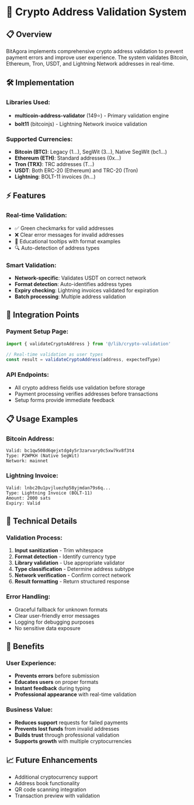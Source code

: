 # 🔐 Crypto Address Validation System

## **📋 Overview**
BitAgora implements comprehensive crypto address validation to prevent payment errors and improve user experience. The system validates Bitcoin, Ethereum, Tron, USDT, and Lightning Network addresses in real-time.

## **🛠️ Implementation**

### **Libraries Used:**
- **multicoin-address-validator** (149⭐) - Primary validation engine
- **bolt11** (bitcoinjs) - Lightning Network invoice validation

### **Supported Currencies:**
- **Bitcoin (BTC)**: Legacy (1...), SegWit (3...), Native SegWit (bc1...)
- **Ethereum (ETH)**: Standard addresses (0x...)
- **Tron (TRX)**: TRC addresses (T...)
- **USDT**: Both ERC-20 (Ethereum) and TRC-20 (Tron)
- **Lightning**: BOLT-11 invoices (ln...)

## **⚡ Features**

### **Real-time Validation:**
- ✅ Green checkmarks for valid addresses
- ❌ Clear error messages for invalid addresses
- 📝 Educational tooltips with format examples
- 🔍 Auto-detection of address types

### **Smart Validation:**
- **Network-specific**: Validates USDT on correct network
- **Format detection**: Auto-identifies address types
- **Expiry checking**: Lightning invoices validated for expiration
- **Batch processing**: Multiple address validation

## **🎯 Integration Points**

### **Payment Setup Page:**
```typescript
import { validateCryptoAddress } from '@/lib/crypto-validation'

// Real-time validation as user types
const result = validateCryptoAddress(address, expectedType)
```

### **API Endpoints:**
- All crypto address fields use validation before storage
- Payment processing verifies addresses before transactions
- Setup forms provide immediate feedback

## **📋 Usage Examples**

### **Bitcoin Address:**
```
Valid: bc1qw508d6qejxtdg4y5r3zarvary0c5xw7kv8f3t4
Type: P2WPKH (Native SegWit)
Network: mainnet
```

### **Lightning Invoice:**
```
Valid: lnbc20u1pvjluezhp58yjmdan79s6q...
Type: Lightning Invoice (BOLT-11)
Amount: 2000 sats
Expiry: Valid
```

## **🔧 Technical Details**

### **Validation Process:**
1. **Input sanitization** - Trim whitespace
2. **Format detection** - Identify currency type
3. **Library validation** - Use appropriate validator
4. **Type classification** - Determine address subtype
5. **Network verification** - Confirm correct network
6. **Result formatting** - Return structured response

### **Error Handling:**
- Graceful fallback for unknown formats
- Clear user-friendly error messages
- Logging for debugging purposes
- No sensitive data exposure

## **🎯 Benefits**

### **User Experience:**
- **Prevents errors** before submission
- **Educates users** on proper formats
- **Instant feedback** during typing
- **Professional appearance** with real-time validation

### **Business Value:**
- **Reduces support** requests for failed payments
- **Prevents lost funds** from invalid addresses
- **Builds trust** through professional validation
- **Supports growth** with multiple cryptocurrencies

## **📈 Future Enhancements**
- Additional cryptocurrency support
- Address book functionality
- QR code scanning integration
- Transaction preview with validation 